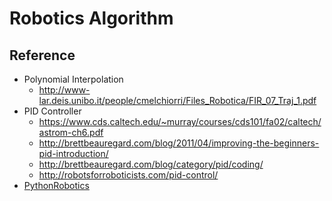 # Robotics Algorithm

## Reference
* Polynomial Interpolation
    * http://www-lar.deis.unibo.it/people/cmelchiorri/Files_Robotica/FIR_07_Traj_1.pdf
* PID Controller
   * https://www.cds.caltech.edu/~murray/courses/cds101/fa02/caltech/astrom-ch6.pdf
   * http://brettbeauregard.com/blog/2011/04/improving-the-beginners-pid-introduction/
   * http://brettbeauregard.com/blog/category/pid/coding/
   * http://robotsforroboticists.com/pid-control/
* [PythonRobotics](https://github.com/AtsushiSakai/PythonRobotics#rapidly-exploring-random-trees-rrt)
   
